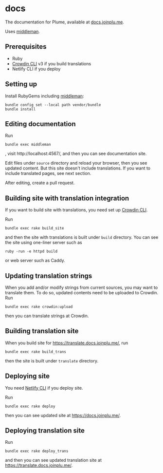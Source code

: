 # docs

The documentation for Plume, available at [docs.joinplu.me](https://docs.joinplu.me).

Uses [middleman][].

## Prerequisites

* Ruby
* [Crowdin CLI][] v3 if you build translations
* Netlify CLI if you deploy

## Setting up

Install RubyGems including [middleman][]:

```shell
bundle config set --local path vendor/bundle
bundle install
```

## Editing documentation

Run

```shell
bundle exec middleman
```

, visit http://localhost:4567/, and then you can see documentation site.

Edit files under `source` directory and reload your browser, then you see updated content. But this site doesn't include translations. If you want to include translated pages, see next section.

After editing, create a pull request.

## Building site with translation integration

If you want to build site with translations, you need set up [Crowdin CLI][].

Run

```shell
bundle exec rake build_site
```

and then the site with translations is built under `build` directory. You can see the site using one-liner server such as

```shell
ruby -run -e httpd build
```

or web server such as Caddy.

## Updating translation strings

When you add and/or modify strings from current sources, you may want to translate them. To do so, updated contents need to be uploaded to Crowdin. Run

```shell
bundle exec rake crowdin:upload
```

then you can translate strings at Crowdin.

## Building translation site

When you build site for https://translate.docs.joinplu.me/, run

```shell
bundle exec rake build_trans
```

then the site is built under `translate` directory.

## Deploying site

You need [Netlify CLI][] if you deploy site.

Run

```shel
bundle exec rake deploy
```

then you can see updated site at https://docs.joinplu.me/.

## Deploying translation site

Run

```shell
bundle exec rake deploy_trans
```

and then you can see updated translation site at https://translate.docs.joinplu.me/.

[middleman]: https://middlemanapp.com/
[Crowdin CLI]: https://support.crowdin.com/cli-tool/
[Netlify CLI]: https://cli.netlify.com/
